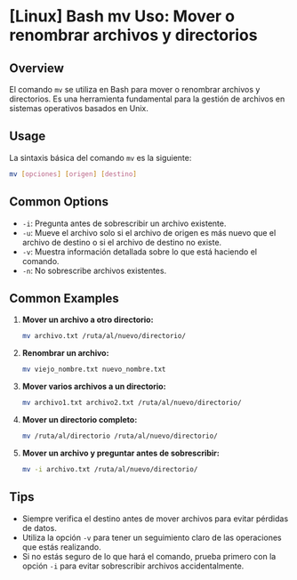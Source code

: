 # [Linux] Bash mv Uso: Mover o renombrar archivos y directorios

## Overview
El comando `mv` se utiliza en Bash para mover o renombrar archivos y directorios. Es una herramienta fundamental para la gestión de archivos en sistemas operativos basados en Unix.

## Usage
La sintaxis básica del comando `mv` es la siguiente:

```bash
mv [opciones] [origen] [destino]
```

## Common Options
- `-i`: Pregunta antes de sobrescribir un archivo existente.
- `-u`: Mueve el archivo solo si el archivo de origen es más nuevo que el archivo de destino o si el archivo de destino no existe.
- `-v`: Muestra información detallada sobre lo que está haciendo el comando.
- `-n`: No sobrescribe archivos existentes.

## Common Examples
1. **Mover un archivo a otro directorio:**
   ```bash
   mv archivo.txt /ruta/al/nuevo/directorio/
   ```

2. **Renombrar un archivo:**
   ```bash
   mv viejo_nombre.txt nuevo_nombre.txt
   ```

3. **Mover varios archivos a un directorio:**
   ```bash
   mv archivo1.txt archivo2.txt /ruta/al/nuevo/directorio/
   ```

4. **Mover un directorio completo:**
   ```bash
   mv /ruta/al/directorio /ruta/al/nuevo/directorio/
   ```

5. **Mover un archivo y preguntar antes de sobrescribir:**
   ```bash
   mv -i archivo.txt /ruta/al/nuevo/directorio/
   ```

## Tips
- Siempre verifica el destino antes de mover archivos para evitar pérdidas de datos.
- Utiliza la opción `-v` para tener un seguimiento claro de las operaciones que estás realizando.
- Si no estás seguro de lo que hará el comando, prueba primero con la opción `-i` para evitar sobrescribir archivos accidentalmente.